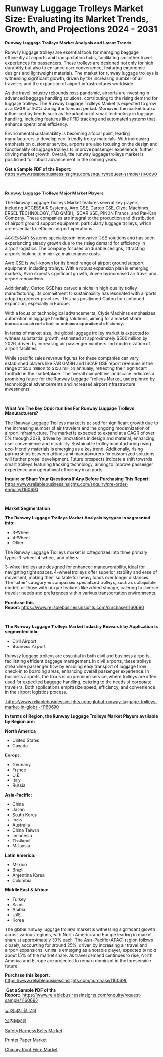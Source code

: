 <p><h1>Runway Luggage Trolleys Market Size: Evaluating its Market Trends, Growth, and Projections 2024 - 2031</h1></p><p><strong>Runway Luggage Trolleys Market Analysis and Latest Trends</strong></p>
<p><p>Runway luggage trolleys are essential tools for managing baggage efficiently at airports and transportation hubs, facilitating smoother travel experiences for passengers. These trolleys are designed not only for high durability but also to enhance user convenience, featuring ergonomic designs and lightweight materials. The market for runway luggage trolleys is witnessing significant growth, driven by the increasing number of air travelers and the expansion of airport infrastructures worldwide.</p><p>As the travel industry rebounds post-pandemic, airports are investing in advanced baggage handling solutions, contributing to the rising demand for luggage trolleys. The Runway Luggage Trolleys Market is expected to grow at a CAGR of 9.2% during the forecast period. Moreover, the market is also influenced by trends such as the adoption of smart technology in luggage handling, including features like RFID tracking and automated systems that enhance operational efficiency.</p><p>Environmental sustainability is becoming a focal point, leading manufacturers to develop eco-friendly trolley materials. With increasing emphasis on customer service, airports are also focusing on the design and functionality of luggage trolleys to improve passenger experience, further driving market growth. Overall, the runway luggage trolleys market is positioned for robust advancement in the coming years.</p></p>
<p><strong>Get a Sample PDF of the Report:&nbsp;</strong> <a href="https://www.reliablebusinessinsights.com/enquiry/request-sample/1160690">https://www.reliablebusinessinsights.com/enquiry/request-sample/1160690</a></p>
<p>&nbsp;</p>
<p><strong>Runway Luggage Trolleys Major Market Players</strong></p>
<p><p>The Runway Luggage Trolleys Market features several key players, including ACCESSAIR Systems, Avro GSE, Cartoo GSE, Clyde Machines, ERSEL TECHNOLOGY, FAB GMBH, ISCAR GSE, PINON France, and Par-Kan Company. These companies are integral to the production and distribution of airport ground support equipment, particularly luggage trolleys, which are essential for efficient airport operations.</p><p>ACCESSAIR Systems specializes in innovative GSE solutions and has been experiencing steady growth due to the rising demand for efficiency in airport logistics. The company focuses on durable designs, attracting airports looking to minimize maintenance costs.</p><p>Avro GSE is well-known for its broad range of airport ground support equipment, including trolleys. With a robust expansion plan in emerging markets, Avro expects significant growth, driven by increased air travel and airport renovations.</p><p>Additionally, Cartoo GSE has carved a niche in high-quality trolley manufacturing. Its commitment to sustainability has resonated with airports adopting greener practices. This has positioned Cartoo for continued expansion, especially in Europe.</p><p>With a focus on technological advancements, Clyde Machines emphasizes automation in luggage handling solutions, aiming for a market share increase as airports look to enhance operational efficiency.</p><p>In terms of market size, the global luggage trolley market is expected to witness substantial growth, estimated at approximately $500 million by 2026, driven by increasing air passenger numbers and modernization of airport facilities.</p><p>While specific sales revenue figures for these companies can vary, established players like FAB GMBH and ISCAR GSE report revenues in the range of $50 million to $150 million annually, reflecting their significant foothold in the marketplace. The overall competitive landscape indicates a promising future for the Runway Luggage Trolleys Market, underpinned by technological advancements and increased airport infrastructure investments.</p></p>
<p>&nbsp;</p>
<p><strong>What Are The Key Opportunities For Runway Luggage Trolleys Manufacturers?</strong></p>
<p><p>The Runway Luggage Trolleys market is poised for significant growth due to the increasing number of air travelers and the ongoing modernization of airport infrastructure. The market is expected to expand at a CAGR of over 5% through 2028, driven by innovations in design and material, enhancing user convenience and durability. Sustainable trolley manufacturing using eco-friendly materials is emerging as a key trend. Additionally, rising partnerships between airlines and manufacturers for customized solutions will further propel development. Future prospects indicate a shift towards smart trolleys featuring tracking technology, aiming to improve passenger experience and operational efficiency in airports.</p></p>
<p><strong>Inquire or Share Your Questions If Any Before Purchasing This Report:</strong> <a href="https://www.reliablebusinessinsights.com/enquiry/pre-order-enquiry/1160690">https://www.reliablebusinessinsights.com/enquiry/pre-order-enquiry/1160690</a></p>
<p>&nbsp;</p>
<p><strong>Market Segmentation</strong></p>
<p><strong>The Runway Luggage Trolleys Market Analysis by types is segmented into:</strong></p>
<p><ul><li>3-Wheel</li><li>4-Wheel</li><li>Other</li></ul></p>
<p><p>The Runway Luggage Trolleys market is categorized into three primary types: 3-wheel, 4-wheel, and others. </p><p>3-wheel trolleys are designed for enhanced maneuverability, ideal for navigating tight spaces. 4-wheel trolleys offer superior stability and ease of movement, making them suitable for heavy loads over longer distances. The 'other' category encompasses specialized trolleys, such as collapsible models or those with unique features like added storage, catering to diverse traveler needs and preferences within various transportation environments.</p></p>
<p><strong>Purchase this Report:&nbsp;</strong><a href="https://www.reliablebusinessinsights.com/purchase/1160690">https://www.reliablebusinessinsights.com/purchase/1160690</a></p>
<p>&nbsp;</p>
<p><strong>The Runway Luggage Trolleys Market Industry Research by Application is segmented into:</strong></p>
<p><ul><li>Civil Airport</li><li>Business Airport</li></ul></p>
<p><p>Runway luggage trolleys are essential in both civil and business airports, facilitating efficient baggage management. In civil airports, these trolleys streamline passenger flow by enabling easy transport of luggage from check-in to boarding areas, enhancing overall passenger experience. In business airports, the focus is on premium service, where trolleys are often used for expedited baggage handling, catering to the needs of corporate travelers. Both applications emphasize speed, efficiency, and convenience in the airport logistics process.</p></p>
<p><a href="https://www.reliablebusinessinsights.com/global-runway-luggage-trolleys-market-in-global-r1160690">&nbsp;https://www.reliablebusinessinsights.com/global-runway-luggage-trolleys-market-in-global-r1160690</a></p>
<p><strong>In terms of Region, the Runway Luggage Trolleys Market Players available by Region are:</strong></p>
<p>
    <p> <strong> North America: </strong>
        <ul>
            <li>United States</li>
            <li>Canada</li>
        </ul>
        </p> 
    <p> <strong> Europe: </strong>
        <ul>
            <li>Germany</li>
            <li>France</li>
            <li>U.K.</li>
            <li>Italy</li>
            <li>Russia</li>
        </ul>
        </p> 
    <p> <strong> Asia-Pacific: </strong>
        <ul>
            <li>China</li>
            <li>Japan</li>
            <li>South Korea</li>
            <li>India</li>
            <li>Australia</li>
            <li>China Taiwan</li>
            <li>Indonesia</li>
            <li>Thailand</li>
            <li>Malaysia</li>
        </ul>
        </p> 
    <p> <strong> Latin America: </strong>
        <ul>
            <li>Mexico</li>
            <li>Brazil</li>
            <li>Argentina Korea</li>
            <li>Colombia</li>
        </ul>
        </p> 
    <p> <strong> Middle East & Africa: </strong>
        <ul>
            <li>Turkey</li>
            <li>Saudi</li>
            <li>Arabia</li>
            <li>UAE</li>
            <li>Korea</li>
        </ul>
    </p>
    </p>
<p><p>The global runway luggage trolleys market is witnessing significant growth across various regions, with North America and Europe leading in market share at approximately 30% each. The Asia-Pacific (APAC) region follows closely, accounting for around 25%, driven by increasing air travel and airport expansions. China is emerging as a notable player, expected to hold about 15% of the market share. As travel demand continues to rise, North America and Europe are projected to remain dominant in the foreseeable future.</p></p>
<p><strong>Purchase this Report: </strong><a href="https://www.reliablebusinessinsights.com/purchase/1160690">https://www.reliablebusinessinsights.com/purchase/1160690</a></p>
<p>&nbsp;<strong>Get a Sample PDF of the Report:&nbsp;&nbsp;</strong><a href="https://www.reliablebusinessinsights.com/enquiry/request-sample/1160690">https://www.reliablebusinessinsights.com/enquiry/request-sample/1160690</a></p>
<p><strong></strong></p>
<p><p><a href="https://medium.com/@nikki.bettison/%EC%8B%A0%EA%B7%9C-%EC%97%90%EB%84%88%EC%A7%80-%ED%9C%A0-%EB%A1%9C%EB%8D%94-%EC%8B%9C%EC%9E%A5-%EA%B7%9C%EB%AA%A8-%EC%A0%90%EC%9C%A0%EC%9C%A8-%EA%B2%BD%EC%9F%81-%ED%99%98%EA%B2%BD-%EB%B0%8F-%EB%8F%99%ED%96%A5-%EB%B6%84%EC%84%9D-%EB%B3%B4%EA%B3%A0%EC%84%9C-%EC%9C%A0%ED%98%95%EB%B3%84-%EC%95%A0%ED%94%8C%EB%A6%AC%EC%BC%80%EC%9D%B4%EC%85%98%EB%B3%84-%EC%9C%A0%ED%86%B5-%EC%B1%84%EB%84%90%EB%B3%84-%EA%B8%80%EB%A1%9C%EB%B2%8C-%EA%B8%B0%ED%9A%8C-%EB%B6%84%EC%84%9D-%EB%B0%8F-%EC%82%B0%EC%97%85-%EC%98%88%EC%B8%A1-2024-2031-cab53f3bae6d">뉴 에너지 휠 로더</a></p><p><a href="https://medium.com/@skylarreilly36/indoor-furniture-market-%E3%81%AE%E3%82%B0%E3%83%AD%E3%83%BC%E3%83%90%E3%83%AB%E5%B8%82%E5%A0%B4%E6%A6%82%E8%A6%81%E3%81%AF-%E4%B8%96%E7%95%8C%E3%81%8A%E3%82%88%E3%81%B3%E4%B8%BB%E8%A6%81%E5%B8%82%E5%A0%B4%E3%81%AB%E3%81%8A%E3%81%91%E3%82%8B%E6%A5%AD%E7%95%8C%E3%81%AB%E5%BD%B1%E9%9F%BF%E3%82%92%E4%B8%8E%E3%81%88%E3%82%8B%E4%B8%BB%E8%A6%81%E3%81%AA%E3%83%88%E3%83%AC%E3%83%B3%E3%83%89%E3%81%AB%E3%81%A4%E3%81%84%E3%81%A6-%E7%8B%AC%E8%87%AA%E3%81%AE%E8%A6%96%E7%82%B9%E3%82%92%E6%8F%90%E4%BE%9B%E3%81%97%E3%81%BE%E3%81%99-fdb615bba7b0">室内用家具</a></p><p><a href="https://www.linkedin.com/pulse/comprehensive-look-product-type-back-d-ringfront-d-ring-application-lty5c?trackingId=jxIwm20QRd%2BuIqa9E4v%2FQA%3D%3D">Safety Harness Belts Market</a></p><p><a href="https://issuu.com/reportprime-2/docs/printer-paper-market-size-2030.pptx_225ad11caa70ad">Printer Paper Market</a></p><p><a href="https://www.linkedin.com/pulse/strategic-insights-global-chicory-root-fibre-market-trends-2024-jya5e?trackingId=93ikHr6tT%2B2n8Uc1FClvUQ%3D%3D">Chicory Root Fibre Market</a></p></p>
